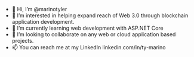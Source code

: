 - 👋 Hi, I’m @marinotyler
- 👀 I’m interested in helping expand reach of Web 3.0 through blockchain application development.
- 🌱 I’m currently learning web development with ASP.NET Core
- 💞️ I’m looking to collaborate on any web or cloud application based projects. 
- 📫 You can reach me at my LinkedIn linkedin.com/in/ty-marino

<!---
marinotyler/marinotyler is a ✨ special ✨ repository because its `README.md` (this file) appears on your GitHub profile.
You can click the Preview link to take a look at your changes.
--->
